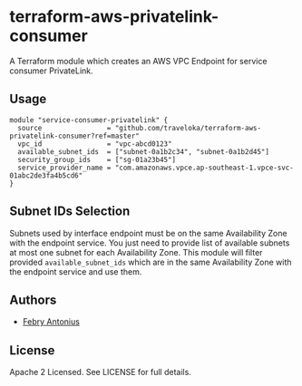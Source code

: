 terraform-aws-privatelink-consumer
==================================

A Terraform module which creates an AWS VPC Endpoint for service consumer PrivateLink.

Usage
-----

```hcl
module "service-consumer-privatelink" {
  source                = "github.com/traveloka/terraform-aws-privatelink-consumer?ref=master"
  vpc_id                = "vpc-abcd0123"
  available_subnet_ids  = ["subnet-0a1b2c34", "subnet-0a1b2d45"]
  security_group_ids    = ["sg-01a23b45"]
  service_provider_name = "com.amazonaws.vpce.ap-southeast-1.vpce-svc-01abc2de3fa4b5cd6"
}
```

Subnet IDs Selection
--------------------

Subnets used by interface endpoint must be on the same Availability Zone with the endpoint service. You just need to provide list of available subnets at most one subnet for each Availability Zone. This module will filter provided `available_subnet_ids` which are in the same Availability Zone with the endpoint service and use them.

Authors
-------

- [Febry Antonius](https://github.com/febryantonius)

License
-------

Apache 2 Licensed. See LICENSE for full details.
